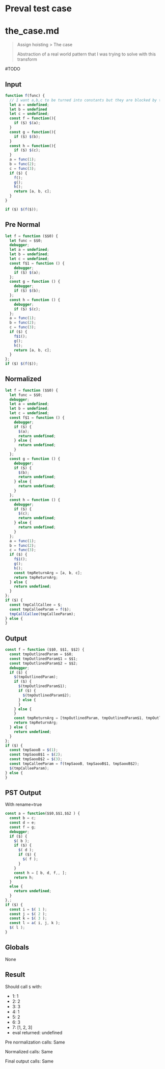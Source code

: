 # Preval test case

# the_case.md

> Assign hoisting > The case
>
> Abstraction of a real world pattern that I was trying to solve with this transform

#TODO

## Input

`````js filename=intro
function f(func) {
  // I want a,b,c to be turned into constants but they are blocked by the functions referring to them.
  let a = undefined;
  let b = undefined
  let c = undefined;
  const f = function(){ 
    if ($) $(a);
  }
  const g = function(){ 
    if ($) $(b);
  }
  const h = function(){ 
    if ($) $(c);
  }
  a = func(1);
  b = func(2);
  c = func(3);
  if ($) {
    f();
    g();
    h();
    return [a, b, c];
  }
}

if ($) $(f($));
`````

## Pre Normal

`````js filename=intro
let f = function ($$0) {
  let func = $$0;
  debugger;
  let a = undefined;
  let b = undefined;
  let c = undefined;
  const f$1 = function () {
    debugger;
    if ($) $(a);
  };
  const g = function () {
    debugger;
    if ($) $(b);
  };
  const h = function () {
    debugger;
    if ($) $(c);
  };
  a = func(1);
  b = func(2);
  c = func(3);
  if ($) {
    f$1();
    g();
    h();
    return [a, b, c];
  }
};
if ($) $(f($));
`````

## Normalized

`````js filename=intro
let f = function ($$0) {
  let func = $$0;
  debugger;
  let a = undefined;
  let b = undefined;
  let c = undefined;
  const f$1 = function () {
    debugger;
    if ($) {
      $(a);
      return undefined;
    } else {
      return undefined;
    }
  };
  const g = function () {
    debugger;
    if ($) {
      $(b);
      return undefined;
    } else {
      return undefined;
    }
  };
  const h = function () {
    debugger;
    if ($) {
      $(c);
      return undefined;
    } else {
      return undefined;
    }
  };
  a = func(1);
  b = func(2);
  c = func(3);
  if ($) {
    f$1();
    g();
    h();
    const tmpReturnArg = [a, b, c];
    return tmpReturnArg;
  } else {
    return undefined;
  }
};
if ($) {
  const tmpCallCallee = $;
  const tmpCalleeParam = f($);
  tmpCallCallee(tmpCalleeParam);
} else {
}
`````

## Output

`````js filename=intro
const f = function ($$0, $$1, $$2) {
  const tmpOutlinedParam = $$0;
  const tmpOutlinedParam$1 = $$1;
  const tmpOutlinedParam$2 = $$2;
  debugger;
  if ($) {
    $(tmpOutlinedParam);
    if ($) {
      $(tmpOutlinedParam$1);
      if ($) {
        $(tmpOutlinedParam$2);
      } else {
      }
    } else {
    }
    const tmpReturnArg = [tmpOutlinedParam, tmpOutlinedParam$1, tmpOutlinedParam$2];
    return tmpReturnArg;
  } else {
    return undefined;
  }
};
if ($) {
  const tmpSaooB = $(1);
  const tmpSaooB$1 = $(2);
  const tmpSaooB$2 = $(3);
  const tmpCalleeParam = f(tmpSaooB, tmpSaooB$1, tmpSaooB$2);
  $(tmpCalleeParam);
} else {
}
`````

## PST Output

With rename=true

`````js filename=intro
const a = function($$0,$$1,$$2 ) {
  const b = c;
  const d = e;
  const f = g;
  debugger;
  if ($) {
    $( b );
    if ($) {
      $( d );
      if ($) {
        $( f );
      }
    }
    const h = [ b, d, f,, ];
    return h;
  }
  else {
    return undefined;
  }
},;
if ($) {
  const i = $( 1 );
  const j = $( 2 );
  const k = $( 3 );
  const l = a( i, j, k );
  $( l );
}
`````

## Globals

None

## Result

Should call `$` with:
 - 1: 1
 - 2: 2
 - 3: 3
 - 4: 1
 - 5: 2
 - 6: 3
 - 7: [1, 2, 3]
 - eval returned: undefined

Pre normalization calls: Same

Normalized calls: Same

Final output calls: Same
